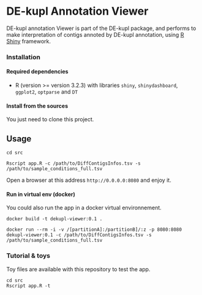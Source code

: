 # DE-kupl Annotation Viewer

DE-kupl annotation Viewer is part of the DE-kupl package, and performs to make interpretation of contigs annoted by DE-kupl annotation, using [R Shiny](https://shiny.rstudio.com/) framework.

### Installation

#### Required dependencies

* R (version >= version 3.2.3) with libraries `shiny`, `shinydashboard`, `ggplot2`, `optparse` and `DT`

#### Install from the sources
You just need to clone this project.

## Usage

```
cd src

Rscript app.R -c /path/to/DiffContigsInfos.tsv -s /path/to/sample_conditions_full.tsv
```

Open a browser at this address `http://0.0.0.0:8080` and enjoy it. 

#### Run in virtual env (docker)
You could also run the app in a docker virtual environnement.
```
docker build -t dekupl-viewer:0.1 .

docker run --rm -i -v /[partitionA]:/partitionB]/:z -p 8080:8080 dekupl-viewer:0.1 -c /path/to/DiffContigsInfos.tsv -s /path/to/sample_conditions_full.tsv
``` 
### Tutorial & toys

Toy files are available with this repository to test the app.

```
cd src
Rscript app.R -t
```
